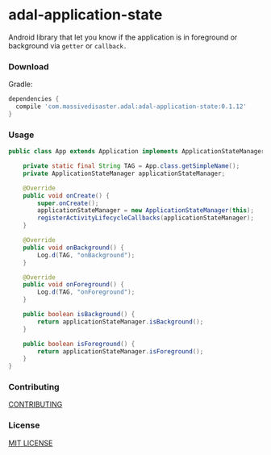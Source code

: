 # adal-application-state
Android library that let you know if the application is in foreground or background via `getter` or `callback.` 

### Download
Gradle:

```gradle
dependencies {
  compile 'com.massivedisaster.adal:adal-application-state:0.1.12'
}
```

### Usage
```java
public class App extends Application implements ApplicationStateManager.BackAndForegroundListener {

    private static final String TAG = App.class.getSimpleName();
    private ApplicationStateManager applicationStateManager;

    @Override
    public void onCreate() {
        super.onCreate();
        applicationStateManager = new ApplicationStateManager(this);
        registerActivityLifecycleCallbacks(applicationStateManager);
    }

    @Override
    public void onBackground() {
        Log.d(TAG, "onBackground");
    }

    @Override
    public void onForeground() {
        Log.d(TAG, "onForeground");
    }

    public boolean isBackground() {
        return applicationStateManager.isBackground();
    }

    public boolean isForeground() {
        return applicationStateManager.isForeground();
    }
}
```

### Contributing
[CONTRIBUTING](../CONTRIBUTING.md)

### License
[MIT LICENSE](../LICENSE.md)